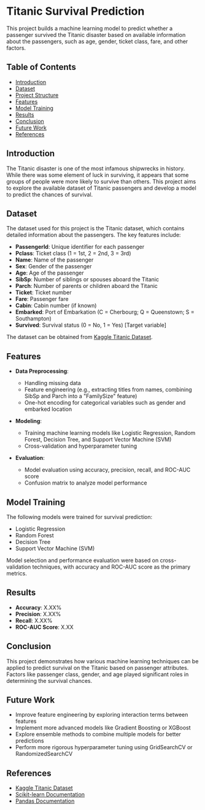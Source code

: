 # Titanic Survival Prediction

This project builds a machine learning model to predict whether a passenger survived the Titanic disaster based on available information about the passengers, such as age, gender, ticket class, fare, and other factors.

## Table of Contents

- [Introduction](#introduction)
- [Dataset](#dataset)
- [Project Structure](#project-structure)
- [Features](#features)
- [Model Training](#model-training)
- [Results](#results)
- [Conclusion](#conclusion)
- [Future Work](#future-work)
- [References](#references)

## Introduction

The Titanic disaster is one of the most infamous shipwrecks in history. While there was some element of luck in surviving, it appears that some groups of people were more likely to survive than others. This project aims to explore the available dataset of Titanic passengers and develop a model to predict the chances of survival.

## Dataset

The dataset used for this project is the Titanic dataset, which contains detailed information about the passengers. The key features include:

- **PassengerId**: Unique identifier for each passenger
- **Pclass**: Ticket class (1 = 1st, 2 = 2nd, 3 = 3rd)
- **Name**: Name of the passenger
- **Sex**: Gender of the passenger
- **Age**: Age of the passenger
- **SibSp**: Number of siblings or spouses aboard the Titanic
- **Parch**: Number of parents or children aboard the Titanic
- **Ticket**: Ticket number
- **Fare**: Passenger fare
- **Cabin**: Cabin number (if known)
- **Embarked**: Port of Embarkation (C = Cherbourg; Q = Queenstown; S = Southampton)
- **Survived**: Survival status (0 = No, 1 = Yes) [Target variable]

The dataset can be obtained from [Kaggle Titanic Dataset](https://www.kaggle.com/c/titanic/data).

## Features

- **Data Preprocessing**: 
    - Handling missing data
    - Feature engineering (e.g., extracting titles from names, combining SibSp and Parch into a "FamilySize" feature)
    - One-hot encoding for categorical variables such as gender and embarked location

- **Modeling**:
    - Training machine learning models like Logistic Regression, Random Forest, Decision Tree, and Support Vector Machine (SVM)
    - Cross-validation and hyperparameter tuning

- **Evaluation**:
    - Model evaluation using accuracy, precision, recall, and ROC-AUC score
    - Confusion matrix to analyze model performance

## Model Training

The following models were trained for survival prediction:

- Logistic Regression
- Random Forest
- Decision Tree
- Support Vector Machine (SVM)
  
Model selection and performance evaluation were based on cross-validation techniques, with accuracy and ROC-AUC score as the primary metrics.

## Results

- **Accuracy**: X.XX%
- **Precision**: X.XX%
- **Recall**: X.XX%
- **ROC-AUC Score**: X.XX

## Conclusion

This project demonstrates how various machine learning techniques can be applied to predict survival on the Titanic based on passenger attributes. Factors like passenger class, gender, and age played significant roles in determining the survival chances.

## Future Work

- Improve feature engineering by exploring interaction terms between features
- Implement more advanced models like Gradient Boosting or XGBoost
- Explore ensemble methods to combine multiple models for better predictions
- Perform more rigorous hyperparameter tuning using GridSearchCV or RandomizedSearchCV

## References

- [Kaggle Titanic Dataset](https://www.kaggle.com/c/titanic/data)
- [Scikit-learn Documentation](https://scikit-learn.org/stable/)
- [Pandas Documentation](https://pandas.pydata.org/)
